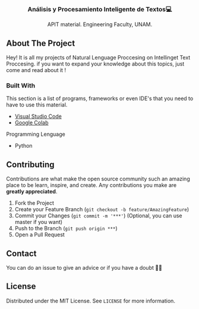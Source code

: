 <p align="center">
  <h3 align="center">Análisis y Procesamiento Inteligente de Textos💻</h3>

  <p align="center">
    APIT material. Engineering Faculty, UNAM.
  <p/>
</p>

<!-- ABOUT THE PROJECT -->
## About The Project

Hey! It is all my projects of Natural Lenguage Proccesing on Intellinget Text Proccesing.
if you want to expand your knowledge about this topics, just come and read about it !


### Built With

This section is a list of programs, frameworks or even IDE's that you need to have to use this material.
-  [Visual Studio Code](https://code.visualstudio.com/)
-  [Google Colab](https://colab.research.google.com/notebooks/intro.ipynb#recent=true)

Programming Lenguage 
- Python

<!-- GETTING STARTED 
## Getting Started

This is an example of how you may give instructions on setting up your project locally.
To get a local copy up and running follow these simple example steps.

### Prerequisites

This is an example of how to list things you need to use the software and how to install them.
* npm
  ```sh
  npm install npm@latest -g
  ```

### Installation

1. Get a free API Key at [https://example.com](https://example.com)
2. Clone the repo
   ```sh
   git clone https://github.com/your_username_/Project-Name.git
   ```
3. Install NPM packages
   ```sh
   npm install
   ```
4. Enter your API in `config.js`
   ```JS
   const API_KEY = 'ENTER YOUR API'; 
  ```
--> 


## Contributing
Contributions are what make the open source community such an amazing place to be learn, inspire, and create. Any contributions you make are **greatly appreciated**.

1. Fork the Project
2. Create your Feature Branch (`git checkout -b feature/AmazingFeature`)
3. Commit your Changes (`git commit -m '***'`) (Optional, you can use master if you want)
4. Push to the Branch (`git push origin ***`)  
5. Open a Pull Request


## Contact
You can do an issue to give an advice or if you have a doubt ✌🏻

## License
Distributed under the MIT License. See `LICENSE` for more information.
